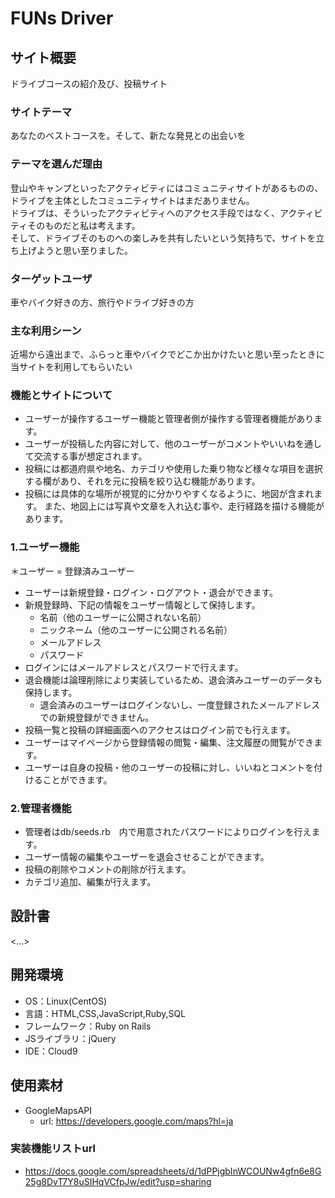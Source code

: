 # **FUNs Driver**				
							
## サイト概要							
ドライブコースの紹介及び、投稿サイト							
							
### サイトテーマ							
あなたのベストコースを。そして、新たな発見との出会いを							
							
### テーマを選んだ理由							
登山やキャンプといったアクティビティにはコミュニティサイトがあるものの、ドライブを主体としたコミュニティサイトはまだありません。							
ドライブは、そういったアクティビティへのアクセス手段ではなく、アクティビティそのものだと私は考えます。							
そして、ドライブそのものへの楽しみを共有したいという気持ちで、サイトを立ち上げようと思い至りました。

### ターゲットユーザ							
車やバイク好きの方、旅行やドライブ好きの方						
							
### 主な利用シーン							
近場から遠出まで、ふらっと車やバイクでどこか出かけたいと思い至ったときに当サイトを利用してもらいたい							
					
### 機能とサイトについて
- ユーザーが操作するユーザー機能と管理者側が操作する管理者機能があります。
- ユーザーが投稿した内容に対して、他のユーザーがコメントやいいねを通して交流する事が想定されます。
- 投稿には都道府県や地名、カテゴリや使用した乗り物など様々な項目を選択する欄があり、それを元に投稿を絞り込む機能があります。
- 投稿には具体的な場所が視覚的に分かりやすくなるように、地図が含まれます。
また、地図上には写真や文章を入れ込む事や、走行経路を描ける機能があります。

### 1.ユーザー機能
＊ユーザー = 登録済みユーザー
- ユーザーは新規登録・ログイン・ログアウト・退会ができます。
- 新規登録時、下記の情報をユーザー情報として保持します。
  - 名前（他のユーザーに公開されない名前）
  - ニックネーム（他のユーザーに公開される名前）
  - メールアドレス
  - パスワード
- ログインにはメールアドレスとパスワードで行えます。
- 退会機能は論理削除により実装しているため、退会済みユーザーのデータも保持します。
  - 退会済みのユーザーはログインないし、一度登録されたメールアドレスでの新規登録ができません。
- 投稿一覧と投稿の詳細画面へのアクセスはログイン前でも行えます。
- ユーザーはマイページから登録情報の閲覧・編集、注⽂履歴の閲覧ができます。
- ユーザーは自身の投稿・他のユーザーの投稿に対し、いいねとコメントを付けることができます。

### 2.管理者機能
- 管理者はdb/seeds.rb　内で用意されたパスワードによりログインを行えます。
- ユーザー情報の編集やユーザーを退会させることができます。
- 投稿の削除やコメントの削除が行えます。
- カテゴリ追加、編集が行えます。


## 設計書							
<...>							
							
## 開発環境							
- OS：Linux(CentOS)							
- 言語：HTML,CSS,JavaScript,Ruby,SQL							
- フレームワーク：Ruby on Rails							
- JSライブラリ：jQuery							
- IDE：Cloud9							
							
## 使用素材							
- GoogleMapsAPI
  - url: https://developers.google.com/maps?hl=ja

### 実装機能リストurl
- https://docs.google.com/spreadsheets/d/1dPPjgbInWCOUNw4gfn6e8G25g8DvT7Y8uSIHqVCfpJw/edit?usp=sharing